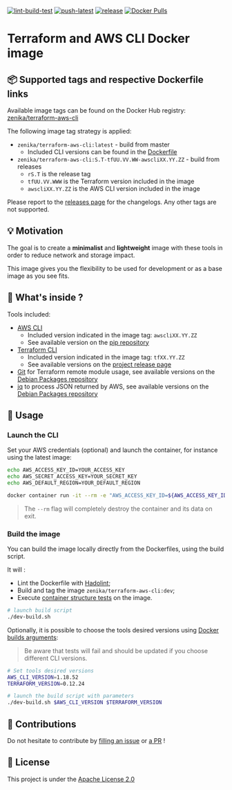 [![lint-build-test](https://github.com/Zenika/terraform-aws-cli/workflows/lint-build-test/badge.svg)](https://github.com/Zenika/terraform-aws-cli/actions?query=workflow%3Alint-build-test)
[![push-latest](https://github.com/Zenika/terraform-aws-cli/workflows/push-latest/badge.svg)](https://github.com/Zenika/terraform-aws-cli/actions?query=workflow%3Apush-latest)
[![release](https://github.com/Zenika/terraform-aws-cli/workflows/release/badge.svg)](https://github.com/Zenika/terraform-aws-cli/actions?query=workflow%3Arelease)
[![Docker Pulls](https://img.shields.io/docker/pulls/zenika/terraform-aws-cli.svg)](https://hub.docker.com/r/zenika/terraform-aws-cli/)

# Terraform and AWS CLI Docker image

## 📦 Supported tags and respective Dockerfile links
Available image tags can be found on the Docker Hub registry: [zenika/terraform-aws-cli](https://hub.docker.com/r/zenika/terraform-aws-cli/tags)

The following image tag strategy is applied:
* `zenika/terraform-aws-cli:latest` - build from master
  * Included CLI versions can be found in the [Dockerfile](https://github.com/Zenika/terraform-aws-cli/blob/master/Dockerfile)
* `zenika/terraform-aws-cli:S.T-tfUU.VV.WW-awscliXX.YY.ZZ` - build from releases
  * `rS.T` is the release tag
  * `tfUU.VV.WWW` is the Terraform version included in the image
  * `awscliXX.YY.ZZ` is the AWS CLI version included in the image

Please report to the [releases page](https://github.com/Zenika/terraform-aws-cli/releases) for the changelogs. Any other tags are not supported.

## 💡 Motivation
The goal is to create a **minimalist** and **lightweight** image with these tools in order to reduce network and storage impact.

This image gives you the flexibility to be used for development or as a base image as you see fits.

## 🔧 What's inside ?
Tools included:

* [AWS CLI](https://aws.amazon.com/fr/cli/)
  * Included version indicated in the image tag: `awscliXX.YY.ZZ`
  * See available version on the [pip repository](https://pypi.org/project/awscli/#history)
* [Terraform CLI](https://www.terraform.io/docs/commands/index.html)
  * Included version indicated in the image tag: `tfXX.YY.ZZ`
  * See available versions on the [project release page](https://github.com/hashicorp/terraform/releases)
* [Git](https://git-scm.com/) for Terraform remote module usage, see available versions on the [Debian Packages repository](https://packages.debian.org/search?suite=buster&arch=any&searchon=names&keywords=git)
* [jq](https://stedolan.github.io/jq/) to process JSON returned by AWS, see available versions on the [Debian Packages repository](https://packages.debian.org/search?suite=buster&arch=any&searchon=names&keywords=jq)

## 🚀 Usage

### Launch the CLI
Set your AWS credentials (optional) and launch the container, for instance using the latest image:

```bash
echo AWS_ACCESS_KEY_ID=YOUR_ACCESS_KEY
echo AWS_SECRET_ACCESS_KEY=YOUR_SECRET_KEY
echo AWS_DEFAULT_REGION=YOUR_DEFAULT_REGION

docker container run -it --rm -e "AWS_ACCESS_KEY_ID=${AWS_ACCESS_KEY_ID}" -e "AWS_SECRET_ACCESS_KEY=${AWS_SECRET_ACCESS_KEY}" -e "AWS_DEFAULT_REGION=${AWS_DEFAULT_REGION}" -v ${PWD}:/workspace zenika/terraform-aws-cli:latest
```

> The `--rm` flag will completely destroy the container and its data on exit.

### Build the image
You can build the image locally directly from the Dockerfiles, using the build script.

It will :
* Lint the Dockerfile with [Hadolint](https://github.com/hadolint/hadolint);
* Build and tag the image `zenika/terraform-aws-cli:dev`;
* Execute [container structure tests](https://github.com/GoogleContainerTools/container-structure-test) on the image.

```bash
# launch build script
./dev-build.sh
```

Optionally, it is possible to choose the tools desired versions using [Docker builds arguments](https://docs.docker.com/engine/reference/commandline/build/#set-build-time-variables---build-arg):

> Be aware that tests will fail and should be updated if you choose different CLI versions.

```bash
# Set tools desired versions
AWS_CLI_VERSION=1.18.52
TERRAFORM_VERSION=0.12.24

# launch the build script with parameters
./dev-build.sh $AWS_CLI_VERSION $TERRAFORM_VERSION
```

## 🙏 Contributions
Do not hesitate to contribute by [filling an issue](https://github.com/Zenika/terraform-aws-cli/issues) or [a PR](https://github.com/Zenika/terraform-aws-cli/pulls) !

## 📖 License
This project is under the [Apache License 2.0](https://raw.githubusercontent.com/Zenika/terraform-aws-cli/master/LICENSE)
